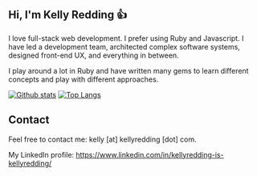 ## Hi, I'm Kelly Redding 👍

I love full-stack web development. I prefer using Ruby and Javascript. I have led a development team, architected complex software systems, designed front-end UX, and everything in between.

I play around a lot in Ruby and have written many gems to learn different concepts and play with different approaches.

[![Github stats](https://github-readme-stats.vercel.app/api?username=kellyredding&show_icons=true&include_all_commits=true&count_private=true&title_color=16a34a&icon_color=16a34a)](https://github.com/kellyredding/github-readme-stats) [![Top Langs](https://github-readme-stats.vercel.app/api/top-langs/?username=kellyredding&layout=compact&title_color=16a34a)](https://github.com/kellyredding/github-readme-stats)

## Contact

Feel free to contact me: kelly [at] kellyredding [dot] com.

My LinkedIn profile: https://www.linkedin.com/in/kellyredding-is-kellyredding/
